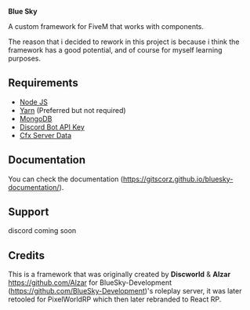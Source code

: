 **Blue Sky**


A custom framework for FiveM that works with components.

The reason that i decided to rework in this project is because i think the framework has a good potential, and of course for myself learning purposes.


## Requirements
* [Node JS](https://nodejs.org/en/)
* [Yarn](https://yarnpkg.com/getting-started/install) (Preferred but not required)
* [MongoDB](https://www.mongodb.com/)
* [Discord Bot API Key](https://discordapp.com/developers/applications/)
* [Cfx Server Data](https://github.com/citizenfx/cfx-server-data)
 
## Documentation
You can check the documentation (https://gitscorz.github.io/bluesky-documentation/).

## Support
 discord coming soon

## Credits

This is a framework that was originally created by **Discworld** & **Alzar** https://github.com/Alzar for BlueSky-Development (https://github.com/BlueSky-Development)'s roleplay server, it was later retooled for PixelWorldRP which then later rebranded to React RP.

